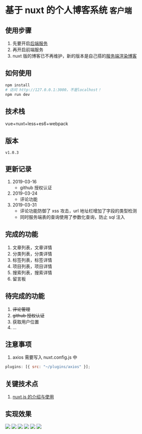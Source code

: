 # 基于 nuxt 的个人博客系统 `客户端`

## 使用步骤

1. 先要开启[后端服务](https://github.com/dirkhe1051931999/vue-management)
2. 再开启前端服务
3. nuxt 版的博客已不再维护，新的版本是自己搭的[服务端渲染博客](https://github.com/dirkhe1051931999/vue-ssr-blog)

## 如何使用

```bash
npm install
# 访问 http://127.0.0.1:3000，不是localhost！
npm run dev
```

## 技术栈

vue+nuxt+less+es6+webpack

## 版本

`v1.0.3`

## 更新记录

1. 2019-03-16
   - github 授权认证
2. 2019-03-24
   - 评论功能
3. 2019-03-31
   - 评论功能防御了 xss 攻击，url 地址栏增加了字段的类型检测
   - 同时服务端表的查询使用了参数化查询，防止 sql 注入

## 完成的功能

1. 文章列表，文章详情
2. 分类列表，分类详情
3. 标签列表，标签详情
4. 项目列表，项目详情
5. 搜索列表，搜索详情
6. 留言板

## 待完成的功能

1. ~~评论管理~~
2. ~~github 授权认证~~
3. 获取用户位置
4. ...

## 注意事项

1. axios 需要写入 nuxt.config.js 中

```js
plugins: [{ src: "~/plugins/axios" }];
```

## 关键技术点

1. [nuxt.js 的介绍与使用](https://github.com/dirkhe1051931999/hjBlog/blob/master/blog-vueBlog/lessons/01.md)

## 实现效果

![](https://s2.ax1x.com/2019/11/03/KOz5lQ.jpg)
![](https://s2.ax1x.com/2019/11/03/KOz4Sg.png)
![](https://s2.ax1x.com/2019/11/03/KOzWY8.png)
![](https://s2.ax1x.com/2019/11/03/KOzffS.png)
![](https://s2.ax1x.com/2019/11/03/KOzIyj.png)
![](https://s2.ax1x.com/2019/11/03/KOzoOs.png)
